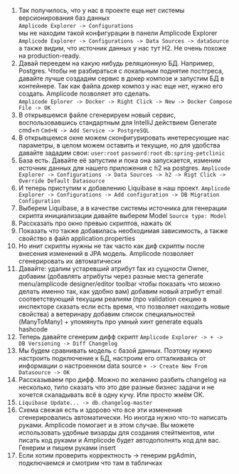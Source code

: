 1. Так получилось, что у нас в проекте еще нет системы версионирования баз данных  
   `Amplicode Explorer -> Configurations`  
   мы не находим такой конфигурации в панели Amplicode Explorer  
   `Amplicode Explorer -> Configurations -> Data Sources -> dataSource`  
   а также видим, что источник данных у нас тут H2. Не очень похоже на production-ready.
2. Давай переедем на какую нибудь реляционную БД. Например, Postgres. Чтобы не разбираться с локальным поднятие постгреса, давайте лучше создадим сервис в докер композе и запустим БД в контейнере. Так как файла докер композ у нас еще нет, нужно его создать. Amplicode позволяет это сделать.  
   `Amplicode Eplorer -> Docker -> Right Click -> New -> Docker Compose File -> OK`
3. В открывшемся файле сгенерируем новый сервис, воспользовавшись стандартным для IntelliJ действием Generate cmd+n
    `Cmd+N -> Add Service -> PostgreSQL`
4. В открывшемся окне можем сконфигурировать инетересующие нас параметры, в целом можем оставить и текущие, но для удобства давайте зададим свои:
   `user:root`
   `password:root`
   `db:spring-petclinic`
5. База есть. Давайте её запустим и пока она запускается, изменим источник данных для нашего приложения с h2 на postgres.
   `Amplicode Explorer -> Configurations -> Data Sources -> h2 -> Rigt Click -> Override Default Datasource`
6. И теперь приступим к добавлению Liquibase в наш проект.
   `Amplicode Explorer -> Configurations -> Add configuration -> DB Migration Configuration`
7. Выберем Liquibase, а в качестве системы источника для генерации скрипта инициализации давайте выберем Model 
   `Source type: Model`
8. Рассказать про окно превью скриптов, нажать `ОК`
9. Показать что также добавилась необходимая зависимость, а также свойство в файл application.properties
10. Но инит скрипты нужны не так часто как диф скрипты после внесения изменений в JPA модель. Amplicode позволяет сгенерировать их автоматически
11. Давайте:
    удалим устаревший атрибут fax из сущности Owner, добавим (добавлять атрибуты через разные места generate menu/amplicode designer/editor toolbar чтобы показать что можно делать именно так, как удобно вам) 
    добавим новый атрибут email соответствующий текущим реалиям (про validation секцию в инспекторе сказать если есть время, что позволяет находить новые свойства)
    а ветеринару добавим список специальностей (ManyToMany) + упомянуть про умный хинт generate equals hashcode
12. Теперь давайте сгенерим дифф скрипт
    `Amplicode Explorer -> + -> DB Versioning -> Diff Changelog`
13. Мы будем сравнивать модель с базой данных. Поэтому нужно настроить подключение к БД, настроим его отталкиваясь от информации о настроенном data source
    `+ -> Create New From Datasource -> OK`
14. Рассказываем про дифф. Можно по желанию разбить changelog на несколько, типо сказать что это две разные бизнес задачи и не хочется скаладывать всё в одну кучу. Или просто жмём ОК.
15. `Liquibase Update... -> db.changelog-master`
16. Схема свежая есть и здорово что все эти изменения сгенерировались автоматически. Но иногда нужно что-то написать руками. Amplicode помогает и в этом случае. Вы можете использовать удобные визарды для создания стейтментов, или писать код руками и Amplicode будет автодополнять код для вас. Генерим и пишем руками insert
17. Если хотим проверить корректность -> генерим pgAdmin, подключаемся и смотрим что там в табличках
